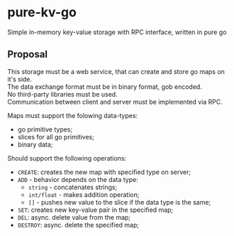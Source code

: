 # pure-kv-go  
Simple in-memory key-value storage with RPC interface, written in pure go  

## Proposal  

This storage must be a web service, that can create and store go maps on it's side.  
The data exchange format must be in binary format, gob encoded.  
No third-party libraries must be used.  
Communication between client and server must be implemented via RPC.  

Maps must support the folowing data-types:  
 - go primitive types;  
 - slices for all go primitives;  
 - binary data;  

Should support the following operations:  
 - `CREATE`: creates the new map with specified type on server;  
 - `ADD` - behavior depends on the data type:  
     - `string` - concatenates strings;  
     - `int/float` - makes addition operation;  
     - `[]` - pushes new value to the slice if the data type is the same;  
 - `SET`: creates new key-value pair in the specified map;  
 - `DEL`: async. delete value from the map;  
 - `DESTROY`: async. delete the specified map;  
